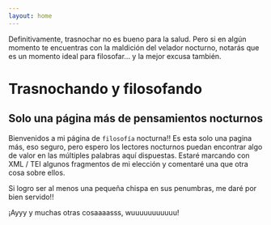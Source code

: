 ```yaml
---
layout: home
---
```


Definitivamente, trasnochar no es bueno para la salud. 
Pero si en algún momento te encuentras con la maldición del velador nocturno, 
notarás que es un momento ideal para filosofar... 
y la mejor excusa también.

# Trasnochando y filosofando

## Solo una página más de pensamientos nocturnos

Bienvenidos a mi página de `filosofía` nocturna!! Es esta solo una pagina más, eso seguro, pero espero los lectores nocturnos puedan encontrar algo de valor en
las múltiples palabras aquí dispuestas. Estaré marcando con XML / TEI algunos fragmentos de mi elección y comentaré una que otra cosa sobre ellos. 

Si logro ser al menos una pequeña chispa en sus penumbras, me daré por bien servido!!

¡Ayyy y muchas otras cosaaaasss, wuuuuuuuuuuu!
